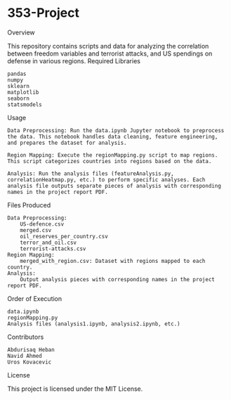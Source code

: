 # 353-Project

Overview

This repository contains scripts and data for analyzing the correlation between freedom variables and terrorist attacks, and US spendings on defense in various regions.
Required Libraries

    pandas
    numpy
    sklearn
    matplotlib
    seaborn
    statsmodels

Usage

    Data Preprocessing: Run the data.ipynb Jupyter notebook to preprocess the data. This notebook handles data cleaning, feature engineering, and prepares the dataset for analysis.

    Region Mapping: Execute the regionMapping.py script to map regions. This script categorizes countries into regions based on the data.

    Analysis: Run the analysis files (featureAnalysis.py, correlationHeatmap.py, etc.) to perform specific analyses. Each analysis file outputs separate pieces of analysis with corresponding names in the project report PDF.

Files Produced

    Data Preprocessing:
        US-defence.csv
        merged.csv
        oil_reserves_per_country.csv
        terror_and_oil.csv
        terrorist-attacks.csv
    Region Mapping:
        merged_with_region.csv: Dataset with regions mapped to each country.
    Analysis:
        Output analysis pieces with corresponding names in the project report PDF.

Order of Execution

    data.ipynb
    regionMapping.py
    Analysis files (analysis1.ipynb, analysis2.ipynb, etc.)

Contributors

    Abdurisaq Heban
    Navid Ahmed
    Uros Kovacevic

License

This project is licensed under the MIT License.
